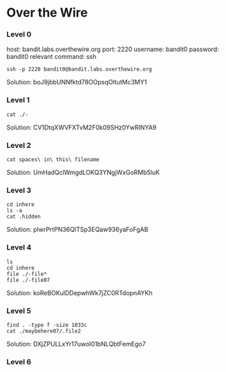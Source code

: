 # Over the Wire

### Level 0
host: bandit.labs.overthewire.org
port: 2220
username: bandit0
password: bandit0
relevant command: ssh

`ssh -p 2220 bandit0@bandit.labs.overthewire.org`

Solution: boJ9jbbUNNfktd78OOpsqOltutMc3MY1

### Level 1

`cat ./-`

Solution: CV1DtqXWVFXTvM2F0k09SHz0YwRINYA9

### Level 2

`cat spaces\ in\ this\ filename`

Solution: UmHadQclWmgdLOKQ3YNgjWxGoRMb5luK

### Level 3
```
cd inhere
ls -a
cat .hidden
```

Solution: pIwrPrtPN36QITSp3EQaw936yaFoFgAB

### Level 4
```
ls
cd inhere
file ./-file*
file ./-file07
```

Solution: koReBOKuIDDepwhWk7jZC0RTdopnAYKh

### Level 5

```
find . -type f -size 1033c
cat ./maybehere07/.file2
```

Solution: DXjZPULLxYr17uwoI01bNLQbtFemEgo7

### Level 6

